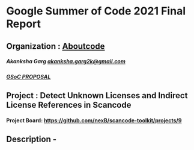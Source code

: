 # Google Summer of Code 2021 Final Report
## Organization : [Aboutcode](https://www.aboutcode.org/)
##### Akanksha Garg <akanksha.garg2k@gmail.com>
##### [GSoC PROPOSAL](https://docs.google.com/document/d/1Dp0Hgk38RIMwITTiS-kqfikpkHRi2rjtkotA9CLw8j0/edit?usp=sharing)
## Project : Detect Unknown Licenses and Indirect License References in Scancode 
#### Project Board: https://github.com/nexB/scancode-toolkit/projects/9
## Description - 
